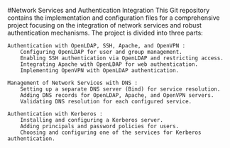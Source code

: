 #Network Services and Authentication Integration
This Git repository contains the implementation and configuration files for a comprehensive project focusing on the integration of network services and robust authentication mechanisms. The project is divided into three parts:

    Authentication with OpenLDAP, SSH, Apache, and OpenVPN :
        Configuring OpenLDAP for user and group management.
        Enabling SSH authentication via OpenLDAP and restricting access.
        Integrating Apache with OpenLDAP for web authentication.
        Implementing OpenVPN with OpenLDAP authentication.

    Management of Network Services with DNS :
        Setting up a separate DNS server (Bind) for service resolution.
        Adding DNS records for OpenLDAP, Apache, and OpenVPN servers.
        Validating DNS resolution for each configured service.

    Authentication with Kerberos :
        Installing and configuring a Kerberos server.
        Adding principals and password policies for users.
        Choosing and configuring one of the services for Kerberos authentication.
